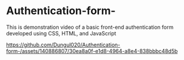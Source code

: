 # Authentication-form-
This is demonstration video of a basic front-end authentication form developed using CSS, HTML, and JavaScript



https://github.com/Dungul020/Authentication-form-/assets/140886807/30ea8a0f-e1d8-4964-a8e4-838bbbc48d5b


